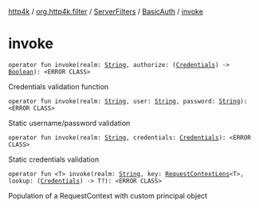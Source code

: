 [http4k](../../../index.md) / [org.http4k.filter](../../index.md) / [ServerFilters](../index.md) / [BasicAuth](index.md) / [invoke](./invoke.md)

# invoke

`operator fun invoke(realm: `[`String`](https://kotlinlang.org/api/latest/jvm/stdlib/kotlin/-string/index.html)`, authorize: (`[`Credentials`](../../../org.http4k.core/-credentials/index.md)`) -> `[`Boolean`](https://kotlinlang.org/api/latest/jvm/stdlib/kotlin/-boolean/index.html)`): <ERROR CLASS>`

Credentials validation function

`operator fun invoke(realm: `[`String`](https://kotlinlang.org/api/latest/jvm/stdlib/kotlin/-string/index.html)`, user: `[`String`](https://kotlinlang.org/api/latest/jvm/stdlib/kotlin/-string/index.html)`, password: `[`String`](https://kotlinlang.org/api/latest/jvm/stdlib/kotlin/-string/index.html)`): <ERROR CLASS>`

Static username/password validation

`operator fun invoke(realm: `[`String`](https://kotlinlang.org/api/latest/jvm/stdlib/kotlin/-string/index.html)`, credentials: `[`Credentials`](../../../org.http4k.core/-credentials/index.md)`): <ERROR CLASS>`

Static credentials validation

`operator fun <T> invoke(realm: `[`String`](https://kotlinlang.org/api/latest/jvm/stdlib/kotlin/-string/index.html)`, key: `[`RequestContextLens`](../../../org.http4k.lens/-request-context-lens.md)`<T>, lookup: (`[`Credentials`](../../../org.http4k.core/-credentials/index.md)`) -> T?): <ERROR CLASS>`

Population of a RequestContext with custom principal object

